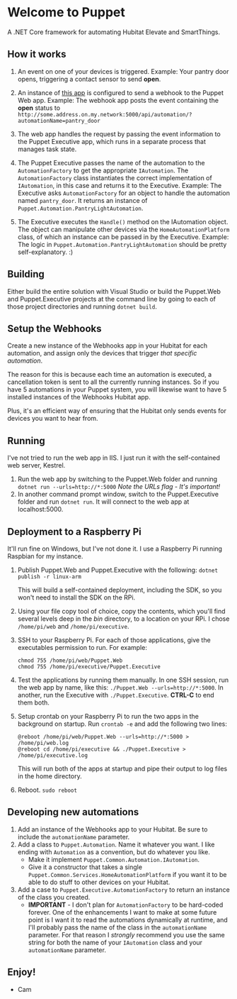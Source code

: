 # Welcome to Puppet

A .NET Core framework for automating Hubitat Elevate and SmartThings.

## How it works

1. An event on one of your devices is triggered. 
    Example: Your pantry door opens, triggering a contact sensor to send **open**.

2. An instance of [this app](https://github.com/CamSoper/Hubitat-CamSoper/tree/master/hubitat-webhooks) is configured to send a webhook to the Puppet Web app.
    Example: The webhook app posts the event containing the **open** status to `http://some.address.on.my.network:5000/api/automation/?automationName=pantry_door`

3. The web app handles the request by passing the event information to the Puppet Executive app, which runs in a separate process that manages task state.

4. The Puppet Executive passes the name of the automation to the `AutomationFactory` to get the appropriate `IAutomation`. The `AutomationFactory` class instantiates the correct implementation of `IAutomation`, in this case and returns it to the Executive.
    Example: The Executive asks `AutomationFactory` for an object to handle the automation named `pantry_door`. It returns an instance of `Puppet.Automation.PantryLightAutomation`.

5. The Executive executes the `Handle()` method on the IAutomation object. The object can manipulate other devices via the `HomeAutomationPlatform` class, of which an instance can be passed in by the Executive.
    Example: The logic in `Puppet.Automation.PantryLightAutomation` should be pretty self-explanatory. :)

## Building

Either build the entire solution with Visual Studio or build the Puppet.Web and Puppet.Executive projects at the command line by going to each of those project directories and running `dotnet build`.

## Setup the Webhooks

Create a new instance of the Webhooks app in your Hubitat for each automation, and assign only the devices that trigger *that specific automation*.

The reason for this is because each time an automation is executed, a cancellation token is sent to all the currently running instances.  So if you have 5 automations in your Puppet system, you will likewise want to have 5 installed instances of the Webhooks Hubitat app.

Plus, it's an efficient way of ensuring that the Hubitat only sends events for devices you want to hear from.

## Running

I've not tried to run the web app in IIS. I just run it with the self-contained web server, Kestrel.

1. Run the web app by switching to the Puppet.Web folder and running `dotnet run --urls=http://*:5000`
    *Note the URLs flag - It's important!*
2. In another command prompt window, switch to the Puppet.Executive folder and run `dotnet run`. It will connect to the web app at localhost:5000.

## Deployment to a Raspberry Pi

It'll run fine on Windows, but I've not done it. I use a Raspberry Pi running Raspbian for my instance.

1. Publish Puppet.Web and Puppet.Executive with the following:
    `dotnet publish -r linux-arm`
    
    This will build a self-contained deployment, including the SDK, so you won't need to install the SDK on the RPi.

2. Using your file copy tool of choice, copy the contents, which you'll find several levels deep in the *bin* directory, to a location on your RPi. I chose `/home/pi/web` and `/home/pi/executive`.

3. SSH to your Raspberry Pi. For each of those applications, give the executables permission to run. For example:
    ```
    chmod 755 /home/pi/web/Puppet.Web
    chmod 755 /home/pi/executive/Puppet.Executive
    ```

4. Test the applications by running them manually. In one SSH session, run the web app by name, like this: `./Puppet.Web --urls=http://*:5000`. In another, run the Executive with `./Puppet.Executive`. **CTRL-C** to end them both.

5. Setup crontab on your Raspberry Pi to run the two apps in the background on startup. Run `crontab -e` and add the following two lines:
    ```
    @reboot /home/pi/web/Puppet.Web --urls=http://*:5000 > /home/pi/web.log
    @reboot cd /home/pi/executive && ./Puppet.Executive > /home/pi/executive.log
    ```

    This will run both of the apps at startup and pipe their output to log files in the home directory.

6. Reboot. `sudo reboot`

## Developing new automations

1. Add an instance of the Webhooks app to your Hubitat. Be sure to include the `automationName` parameter.
2. Add a class to `Puppet.Automation`. Name it whatever you want. I like ending with `Automation` as a convention, but do whatever you like.
    * Make it implement `Puppet.Common.Automation.IAutomation`.
    * Give it a constructor that takes a single `Puppet.Common.Services.HomeAutomationPlatform` if you want it to be able to do stuff to other devices on your Hubitat.
3. Add a case to `Puppet.Executive.AutomationFactory` to return an instance of the class you created.
    * **IMPORTANT** - I don't plan for `AutomationFactory` to be hard-coded forever. One of the enhancements I want to make at some future point is I want it to read the automations dynamically at runtime, and I'll probably pass the name of the class in the `automationName` parameter. For that reason I *strongly* recommend you use the same string for both the name of your `IAutomation` class and your `automationName` parameter.

## Enjoy!

- Cam